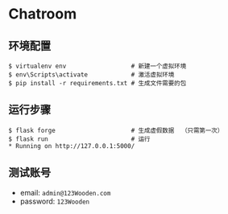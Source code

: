 # Chatroom

## 环境配置
```
$ virtualenv env                  # 新建一个虚拟环境
$ env\Scripts\activate            # 激活虚拟环境
$ pip install -r requirements.txt # 生成文件需要的包
```
## 运行步骤
```
$ flask forge                     # 生成虚假数据  （只需第一次）
$ flask run                       # 运行
* Running on http://127.0.0.1:5000/
```

## 测试账号
* email: `admin@123Wooden.com`
* password: `123Wooden`





